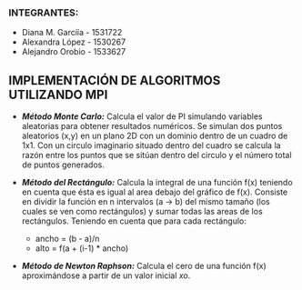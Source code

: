 ### INTEGRANTES: 
- Diana M. Garcíía - 1531722
- Alexandra López - 1530267
- Alejandro Orobio - 1533627

## IMPLEMENTACIÓN DE ALGORITMOS UTILIZANDO MPI

- **_Método Monte Carlo:_** Calcula el valor de PI simulando variables aleatorias para obtener resultados numéricos. Se simulan dos puntos aleatorios (x,y) en un plano 2D con un dominio dentro de un cuadro de 1x1. Con un circulo imaginario situado dentro del cuadro se calcula la razón entre los puntos que se sitúan dentro del circulo y el número total de puntos generados.

- **_Método del Rectángulo:_** Calcula la integral de una función f(x) teniendo en cuenta que ésta es igual al area debajo del gráfico de f(x). Consiste en dividir la función en n intervalos (a -> b) del mismo tamaño (los cuales se ven como rectángulos) y sumar todas las areas de los rectángulos. Teniendo en cuenta que para cada rectángulo:

	- ancho = (b - a)/n
	- alto = f(a + (i-1) * ancho)

- **_Método de Newton Raphson:_** Calcula el cero de una función f(x) aproximándose a partir de un valor inicial _xo_.


